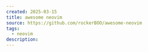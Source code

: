 ```yaml
---
created: 2025-03-15
title: awesome neovim
source: https://github.com/rockerBOO/awesome-neovim
tags:
  - neovim
description:
---
```

